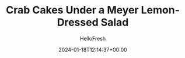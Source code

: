 ---
draft: true # Use this only for setting draft status
hidden: false # Use this to hide unwanted recipes
slug: # <post-title>
title: 'Crab Cakes Under a Meyer Lemon-Dressed Salad'
description: "Crab is one of the gems of the sea: it’s tender and sweet in ways that other shellfish can only aspire to. So when our chefs devised this recipe with ready-to-cook crab cakes, we knew it would be impossible to resist. The cakes have just enough breading and veggies to give them the perfect amount of moistness, tenderness, and crunch. To let them really shine, we’re keeping the sides simple: a salad with Meyer lemon dressing and potatoes roasted with smoked paprika."
image: https://img.hellofresh.com/f_auto,fl_lossy,q_auto,w_1200/hellofresh_s3/image/crab-cakes-under-a-meyer-lemon-dressed-salad-332131d3.jpg
date: 2024-01-18T12:14:37+00:00
author: HelloFresh

tags: []
categories: "main course"
cuisines: "Mediterranean"
allergens: ['Eggs', 'Milk', 'Shellfish', 'Wheat', 'Fish', 'Soy']

calories: 720
preptime: ['35 minutes']
cooktime: # 180 = 3 Hours | In minutes
totaltime: PT35M
servings: 2

links:
  - description: "Crab is one of the gems of the sea: it’s tender and sweet in ways that other shellfish can only aspire to. So when our chefs devised this recipe with ready-to-cook crab cakes, we knew it would be impossible to resist. The cakes have just enough breading and veggies to give them the perfect amount of moistness, tenderness, and crunch. To let them really shine, we’re keeping the sides simple: a salad with Meyer lemon dressing and potatoes roasted with smoked paprika."
    website: https://www.hellofresh.com/recipes/crab-cakes-under-a-meyer-lemon-dressed-salad-5a2e9852c2880049b76ae3a1
    image: https://img.hellofresh.com/f_auto,fl_lossy,q_auto,w_1200/hellofresh_s3/image/crab-cakes-under-a-meyer-lemon-dressed-salad-332131d3.jpg
 
weight: # 1 | You can add weight to some posts to override the default sorting (date descending)

comments: false # Keep False

ingredients: ['4 ounce Heirloom Grape Tomatoes', '2 unit Scallions', '1 clove Garlic', '12 ounce Fingerling Potatoes', '1 unit Meyer Lemon', '1 teaspoon Smoked Paprika', '2 ounce Mayonnaise', '1 teaspoon Dijon Mustard', '10 ounce Crab Cakes', '2 ounce Arugula', '4 teaspoon Olive Oil', '1 tablespoon Vegetable Oil', '1 tablespoon Butter', ' Salt', ' Pepper']

instructionTitles: ['Preheat and Prep', 'Roast Potatoes', 'Make Aioli', 'Cook Crab Cakes', 'Make Salad', 'Plate and Serve']
instructions: ['Wash and dry all produce. Adjust rack to middle position and preheat oven to 425 degrees. Finely chop tomatoes. Trim, then thinly slice scallions. Mince or grate 1 clove garlic (we sent more). Cut potatoes in half lengthwise. Zest lemon until you have 1 tsp zest, then halve. Squeeze 2 TBSP juice into a small bowl.', 'Toss potatoes on a baking sheet with 1 TBSP olive oil and smoked paprika. Season with salt and pepper. Roast in oven until tender and lightly crisped, 20-25 minutes.', 'Stir together mayonnaise, mustard, half the lemon zest, half the lemon juice, and garlic in another small bowl. Season with salt.', 'Heat 1 TBSP oil in a large pan over medium heat (use a nonstick pan if you have one). Add crab cakes and cook until golden brown on bottom, about 4 minutes. Add 1 TBSP butter to pan, flip crab cakes, and cook until golden brown on other side, about 4 minutes more.', 'In a large bowl, toss together tomatoes, half the scallions, remaining lemon juice and lemon zest, a drizzle of olive oil, and half the arugula (use the rest as you like). Season with salt and pepper.', 'Divide crab cakes between plates, then arrange salad on top. Add potatoes to the side and dollop with aioli. Garnish with remaining scallions and serve.']
---